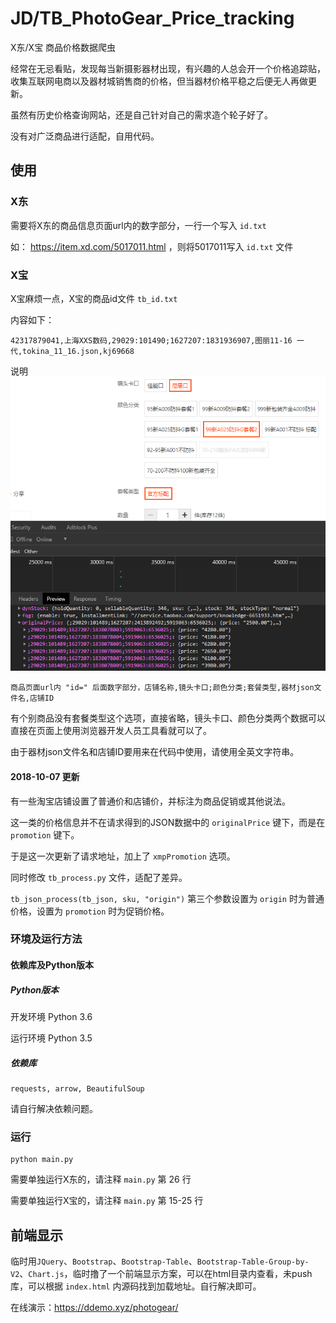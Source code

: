 # JD/TB_PhotoGear_Price_tracking

X东/X宝 商品价格数据爬虫

经常在无忌看贴，发现每当新摄影器材出现，有兴趣的人总会开一个价格追踪贴，收集互联网电商以及器材城销售商的价格，但当器材价格平稳之后便无人再做更新。

虽然有历史价格查询网站，还是自己针对自己的需求造个轮子好了。

没有对广泛商品进行适配，自用代码。

## 使用

### X东

需要将X东的商品信息页面url内的数字部分，一行一个写入 `id.txt`

如： https://item.xd.com/5017011.html ，则将5017011写入 `id.txt` 文件

### X宝

X宝麻烦一点，X宝的商品id文件 `tb_id.txt`

内容如下：

```csv
42317879041,上海XXS数码,29029:101490;1627207:1831936907,图丽11-16 一代,tokina_11_16.json,kj69668
```

说明
![](md/2019-03-13-14-44-38.png)

```csv
商品页面url内 "id=" 后面数字部分，店铺名称,镜头卡口;颜色分类;套餐类型,器材json文件名,店铺ID
```

有个别商品没有套餐类型这个选项，直接省略，镜头卡口、颜色分类两个数据可以直接在页面上使用浏览器开发人员工具看就可以了。

由于器材json文件名和店铺ID要用来在代码中使用，请使用全英文字符串。

#### 2018-10-07 更新

有一些淘宝店铺设置了普通价和店铺价，并标注为商品促销或其他说法。

这一类的价格信息并不在请求得到的JSON数据中的 `originalPrice` 键下，而是在 `promotion` 键下。

于是这一次更新了请求地址，加上了 `xmpPromotion` 选项。

同时修改 `tb_process.py` 文件，适配了差异。

`tb_json_process(tb_json, sku, "origin")` 第三个参数设置为 `origin` 时为普通价格，设置为 `promotion` 时为促销价格。

### 环境及运行方法

#### 依赖库及Python版本

##### Python版本

开发环境 Python 3.6

运行环境 Python 3.5

##### 依赖库

```
requests, arrow, BeautifulSoup
```

请自行解决依赖问题。

### 运行

```
python main.py
```

需要单独运行X东的，请注释 `main.py` 第 26 行

需要单独运行X宝的，请注释 `main.py` 第 15-25 行

## 前端显示

临时用`JQuery`、`Bootstrap`、`Bootstrap-Table`、`Bootstrap-Table-Group-by-V2`、`Chart.js`，临时撸了一个前端显示方案，可以在html目录内查看，未push库，可以根据 `index.html` 内源码找到加载地址。自行解决即可。

在线演示：https://ddemo.xyz/photogear/
